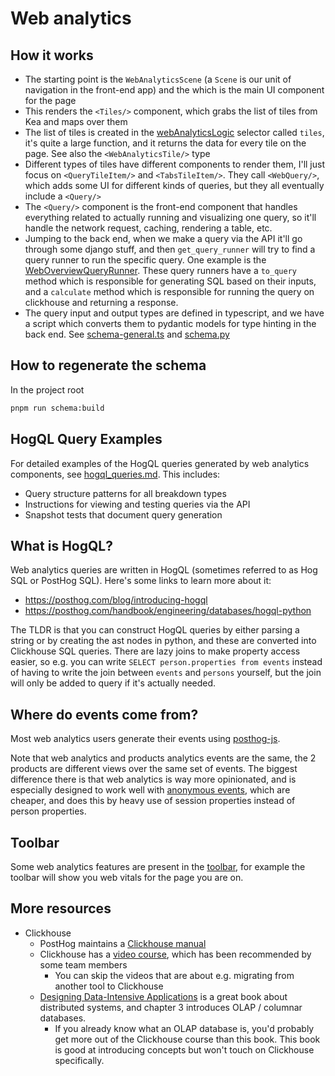 # Web analytics

## How it works

- The starting point is the `WebAnalyticsScene` (a `Scene` is our unit of navigation in the front-end app) and the [<WebAnalyticsDashboard/>](./WebAnalyticsDashboard.tsx) which is the main UI component for the page
- This renders the `<Tiles/>` component, which grabs the list of tiles from Kea and maps over them
- The list of tiles is created in the [webAnalyticsLogic](./webAnalyticsLogic.tsx) selector called `tiles`, it's quite a large function, and it returns the data for every tile on the page. See also the `<WebAnalyticsTile/>` type
- Different types of tiles have different components to render them, I'll just focus on `<QueryTileItem/>` and `<TabsTileItem/>`. They call `<WebQuery/>`, which adds some UI for different kinds of queries, but they all eventually include a `<Query/>`
- The `<Query/>` component is the front-end component that handles everything related to actually running and visualizing one query, so it'll handle the network request, caching, rendering a table, etc.
- Jumping to the back end, when we make a query via the API it'll go through some django stuff, and then `get_query_runner` will try to find a query runner to run the specific query. One example is the [WebOverviewQueryRunner](../../../../posthog/hogql_queries/web_analytics/web_overview.py). These query runners have a `to_query` method which is responsible for generating SQL based on their inputs, and a `calculate` method which is responsible for running the query on clickhouse and returning a response.
- The query input and output types are defined in typescript, and we have a script which converts them to pydantic models for type hinting in the back end. See [schema-general.ts](../../queries/schema/schema-general.ts) and [schema.py](../../../../posthog/schema.py)

## How to regenerate the schema

In the project root

```bash
pnpm run schema:build
```

## HogQL Query Examples

For detailed examples of the HogQL queries generated by web analytics components, see [hogql_queries.md](./docs/hogql_queries.md). This includes:

- Query structure patterns for all breakdown types
- Instructions for viewing and testing queries via the API
- Snapshot tests that document query generation

## What is HogQL?

Web analytics queries are written in HogQL (sometimes referred to as Hog SQL or PostHog SQL). Here's some links to learn more about it:

- https://posthog.com/blog/introducing-hogql
- https://posthog.com/handbook/engineering/databases/hogql-python

The TLDR is that you can construct HogQL queries by either parsing a string or by creating the ast nodes in python, and these are converted into Clickhouse SQL queries. There are lazy joins to make property access easier, so e.g. you can write `SELECT person.properties from events` instead of having to write the join between `events` and `persons` yourself, but the join will only be added to query if it's actually needed.

## Where do events come from?

Most web analytics users generate their events using [posthog-js](https://posthog.com/docs/libraries/js).

Note that web analytics and products analytics events are the same, the 2 products are different views over the same set of events. The biggest difference there is that web analytics is way more opinionated, and is especially designed to work well with [anonymous events](https://posthog.com/events), which are cheaper, and does this by heavy use of session properties instead of person properties.

## Toolbar

Some web analytics features are present in the [toolbar](https://posthog.com/docs/toolbar), for example the toolbar will show you web vitals for the page you are on.

## More resources

- Clickhouse
  - PostHog maintains a [Clickhouse manual](https://posthog.com/handbook/engineering/clickhouse)
  - Clickhouse has a [video course](https://learn.clickhouse.com/visitor_class_catalog/category/116050), which has been recommended by some team members
    - You can skip the videos that are about e.g. migrating from another tool to Clickhouse
  - [Designing Data-Intensive Applications](https://dataintensive.net/) is a great book about distributed systems, and chapter 3 introduces OLAP / columnar databases.
    - If you already know what an OLAP database is, you'd probably get more out of the Clickhouse course than this book. This book is good at introducing concepts but won't touch on Clickhouse specifically.
